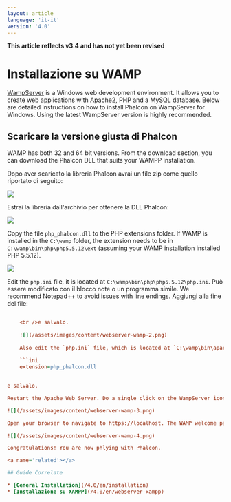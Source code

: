 ```yaml
---
layout: article
language: 'it-it'
version: '4.0'
---
```

**This article reflects v3.4 and has not yet been revised**

<a name='overview'></a>

# Installazione su WAMP

[WampServer](https://www.wampserver.com/en/) is a Windows web development environment. It allows you to create web applications with Apache2, PHP and a MySQL database. Below are detailed instructions on how to install Phalcon on WampServer for Windows. Using the latest WampServer version is highly recommended.

<a name='phalcon'></a>

## Scaricare la versione giusta di Phalcon

WAMP has both 32 and 64 bit versions. From the download section, you can download the Phalcon DLL that suits your WAMPP installation.

Dopo aver scaricato la libreria Phalcon avrai un file zip come quello riportato di seguito:

![](/assets/images/content/webserver-xampp-1.png)

Estrai la libreria dall'archivio per ottenere la DLL Phalcon:

![](/assets/images/content/webserver-xampp-2.png)

Copy the file `php_phalcon.dll` to the PHP extensions folder. If WAMP is installed in the `C:\wamp` folder, the extension needs to be in `C:\wamp\bin\php\php5.5.12\ext` (assuming your WAMP installation installed PHP 5.5.12).

![](/assets/images/content/webserver-wamp-1.png)

Edit the `php.ini` file, it is located at `C:\wamp\bin\php\php5.5.12\php.ini`. Può essere modificato con il blocco note o un programma simile. We recommend Notepad++ to avoid issues with line endings. Aggiungi alla fine del file:

```ini extension=php_phalcon.dll

    <br />e salvalo.
    
    ![](/assets/images/content/webserver-wamp-2.png)
    
    Also edit the `php.ini` file, which is located at `C:\wamp\bin\apache\apache2.4.9\bin\php.ini`. Aggiungi alla fine del file: 
    
    ```ini
    extension=php_phalcon.dll 
    

e salvalo.

Restart the Apache Web Server. Do a single click on the WampServer icon at system tray. Choose `Restart All Services` from the pop-up menu. Check out that tray icon will become green again.

![](/assets/images/content/webserver-wamp-3.png)

Open your browser to navigate to https://localhost. The WAMP welcome page will appear. Check the section `extensions loaded` to ensure that phalcon was loaded.

![](/assets/images/content/webserver-wamp-4.png)

Congratulations! You are now phlying with Phalcon.

<a name='related'></a>

## Guide Correlate

* [General Installation](/4.0/en/installation)
* [Installazione su XAMPP](/4.0/en/webserver-xampp)